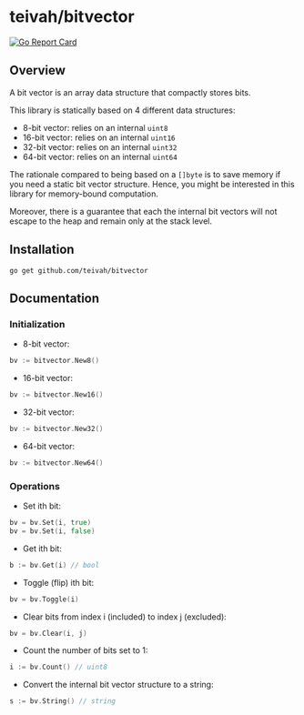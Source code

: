 # teivah/bitvector

[![Go Report Card](https://goreportcard.com/badge/github.com/teivah/bitvector)](https://goreportcard.com/report/github.com/teivah/bitvector)

## Overview

A bit vector is an array data structure that compactly stores bits.

This library is statically based on 4 different data structures:
* 8-bit vector: relies on an internal `uint8`
* 16-bit vector: relies on an internal `uint16`
* 32-bit vector: relies on an internal `uint32`
* 64-bit vector: relies on an internal `uint64`

The rationale compared to being based on a `[]byte` is to save memory if you need a static bit vector structure. Hence, you might be interested in this library for memory-bound computation.

Moreover, there is a guarantee that each the internal bit vectors will not escape to the heap and remain only at the stack level.

## Installation

```
go get github.com/teivah/bitvector
```

## Documentation

### Initialization

* 8-bit vector: 

```go
bv := bitvector.New8()
```

* 16-bit vector: 

```go
bv := bitvector.New16()
```

* 32-bit vector: 

```go
bv := bitvector.New32()
```

* 64-bit vector: 

```go
bv := bitvector.New64()
```

### Operations

* Set ith bit:

```go
bv = bv.Set(i, true)
bv = bv.Set(i, false)
```

* Get ith bit:

```go
b := bv.Get(i) // bool
```

* Toggle (flip) ith bit:

```go
bv = bv.Toggle(i)
```

* Clear bits from index i (included) to index j (excluded):

```go
bv = bv.Clear(i, j)
```

* Count the number of bits set to 1:

```go
i := bv.Count() // uint8
```

* Convert the internal bit vector structure to a string:

```go
s := bv.String() // string
```